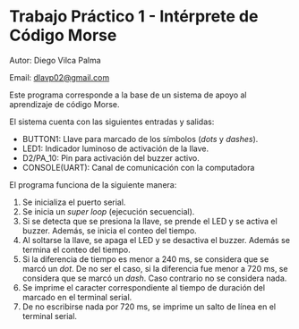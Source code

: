 # Trabajo Práctico 1 - Intérprete de Código Morse

Autor: Diego Vilca Palma

Email: dlavp02@gmail.com

Este programa corresponde a la base de un sistema de apoyo al aprendizaje de código Morse. 

El sistema cuenta con las siguientes entradas y salidas:
- BUTTON1: Llave para marcado de los símbolos (*dots* y *dashes*).
- LED1: Indicador luminoso de activación de la llave.
- D2/PA_10: Pin para activación del buzzer activo.
- CONSOLE(UART): Canal de comunicación con la computadora

El programa funciona de la siguiente manera:
1. Se inicializa el puerto serial.
2. Se inicia un *super loop* (ejecución secuencial).
3. Si se detecta que se presiona la llave, se prende el LED y se activa el buzzer. Además, se inicia el conteo del tiempo.
4. Al soltarse la llave, se apaga el LED y se desactiva el buzzer. Además se termina el conteo del tiempo.
5. Si la diferencia de tiempo es menor a 240 ms, se considera que se marcó un *dot*. De no ser el caso, si la diferencia fue menor a 720 ms, se considera que se marcó un *dash*. Caso contrario no se considera nada.
6. Se imprime el caracter correspondiente al tiempo de duración del marcado en el terminal serial.
7. De no escribirse nada por 720 ms, se imprime un salto de línea en el terminal serial.